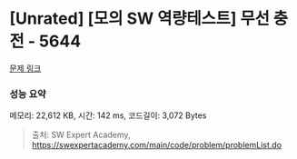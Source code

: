 # [Unrated] [모의 SW 역량테스트] 무선 충전 - 5644 

[문제 링크](https://swexpertacademy.com/main/code/problem/problemDetail.do?contestProbId=AWXRDL1aeugDFAUo) 

### 성능 요약

메모리: 22,612 KB, 시간: 142 ms, 코드길이: 3,072 Bytes



> 출처: SW Expert Academy, https://swexpertacademy.com/main/code/problem/problemList.do
